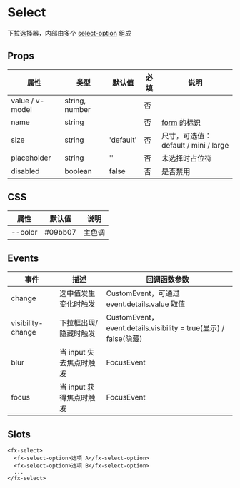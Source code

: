 # Select

下拉选择器，内部由多个 [select-option](./README.SelectOption.md) 组成

## Props

| 属性            | 类型           | 默认值    | 必填 | 说明                                 |
| --------------- | -------------- | --------- | ---- | ------------------------------------ |
| value / v-model | string, number |           | 否   |
| name            | string         |           | 否   | [form](./README.Form.md) 的标识      |
| size            | string         | 'default' | 否   | 尺寸，可选值：default / mini / large |
| placeholder     | string         | ''        | 否   | 未选择时占位符                       |
| disabled        | boolean        | false     | 否   | 是否禁用                             |

## CSS

| 属性    | 默认值  | 说明   |
| ------- | ------- | ------ |
| --color | #09bb07 | 主色调 |

## Events

| 事件              | 描述                    | 回调函数参数                                                     |
| ----------------- | ----------------------- | ---------------------------------------------------------------- |
| change            | 选中值发生变化时触发    | CustomEvent，可通过 event.details.value 取值                     |
| visibility-change | 下拉框出现/隐藏时触发   | CustomEvent，event.details.visibility = true(显示) / false(隐藏) |
| blur              | 当 input 失去焦点时触发 | FocusEvent                                                       |
| focus             | 当 input 获得焦点时触发 | FocusEvent                                                       |

## Slots

```
<fx-select>
  <fx-select-option>选项 A</fx-select-option>
  <fx-select-option>选项 B</fx-select-option>
  ...
</fx-select>
```
